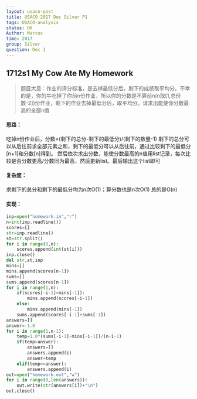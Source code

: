 ```yaml
---
layout: usaco-post
title: USACO 2017 Dec Silver P1
tags: USACO-analysis
status: OK
Author: Marcus
time: 2017
group: Silver
question: Dec 1
---
```


## 1712s1 My Cow Ate My Homework

> 题目大意：作业的评分标准，是去掉最低分后，剩下的成绩取平均分。不幸的是，你的牛吃掉了你前n份作业，所以你的分数是不算前n(n取[1,总份数-2])份作业，剩下的作业去掉最低分后，取平均分。请求出能使你分数最高的全部n值

#### 思路：

吃掉n份作业后，分数=(剩下的总分-剩下的最低分)/(剩下的数量-1)
剩下的总分可以从后往前求全部元素之和，剩下的最低分可以从后往前，通过比较剩下的最低分[n+1]和分数[n]得到。
然后依次求出分数，能使分数最高的n值用list记录，每次比较是否分数更高/分数同为最高，然后更新list。最后输出这个list即可

#### 复杂度：

求剩下的总分和剩下的最低分均为n次O(1)；算分数也是n次O(1)
总的是O(n)

#### 实现：

```python
inp=open("homework.in","r")
n=int(inp.readline())
scores=[]
str=inp.readline()
st=str.split()
for i in range(0,n):
    scores.append(int(st[i]))
inp.close()
del str,st,inp
mins=[]
mins.append(scores[n-1])
sums=[]
sums.append(scores[n-1])
for i in range(1,n):
    if(scores[-i-1]<mins[-1]):
        mins.append(scores[-i-1])
    else:
        mins.append(mins[-1])
    sums.append(scores[-i-1]+sums[-1])
answers=[]
answer=-1.0
for i in range(1,n-1):
    temp=1.0*(sums[-i-1]-mins[-i-1])/(n-i-1)
    if(temp>answer):
        answers=[]
        answers.append(i)
        answer=temp
    elif(temp==answer):
        answers.append(i)
out=open("homework.out","w")
for i in range(0,len(answers)):
    out.write(str(answers[i])+"\n")
out.close()
```

